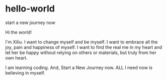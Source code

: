 # hello-world
start a new journey now

Hi the world!

I'm Xiliu. I want to change myself and be myself. I want to embrace all the joy, pain and happiness of myself.
I want to find the real me in my heart and let her be happy without relying on others or materials, but truly from her own heart.

I am learning coding. And, Start a New Journey now.
ALL I need now is believing in myself.

